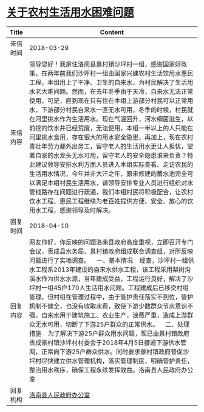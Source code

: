 # <a href="http://www.shangluo.gov.cn/zmhd/ldxxxx.jsp?urltype=leadermail.LeaderMailContentUrl&wbtreeid=1112&leadermailid=4617">关于农村生活用水困难问题</a>
| Title |                                                                                                                                                                                                                            Content                                                                                                                                                                                                                            |
|:-----:|---------------------------------------------------------------------------------------------------------------------------------------------------------------------------------------------------------------------------------------------------------------------------------------------------------------------------------------------------------------------------------------------------------------------------------------------------------------|
| 来信时间  | 2018-03-29                                                                                                                                                                                                                                                                                                                                                                                                                                                    |
| 来信内容  | 领导您好！我家住洛南县景村镇沙坪村一组，感谢国家好政策，在两年前我们沙坪村一组由国家兴建农村生活饮用水惠民工程，本组用上了干净、卫生的自来水，为村民解决了生活用水老大难问题。然而，在去年冬季由于天冷，自来水无法正常使用，可是，直到现在只有住在本组上游部分村民可以正常用水，下游部分村民自来水一直无水可用，冬季的时候，村民就在河里挑水作为生活用水。现在气温回升，河水细菌滋生，以前挖的饮水井已经荒废，无法使用，本组一半以上的人只能在河里挑水食用，存在很大的用水安全隐患，再加上，现在农村青壮年劳力都外出务工，留守老人的生活用水更让人担忧，望着自家的水龙头无水可用，留守老人的安全隐患谁来负责？特此建议领导安排水利方面人员进入本组实际查看、走访农民的生活用水情况，今年并非大汗之年，原来修建的蓄水池完全可以满足本组村民生活用水，请领导安排专业人员进行组织对水管线路存在问题进行疏通，我们本组村民将积极配合，让农村饮水工程、惠民工程继续为老百姓提供方便、安全、放心的饮用水工程，感谢领导及时解决。 |
| 回复时间  | 2018-04-10                                                                                                                                                                                                                                                                                                                                                                                                                                                    |
| 回复内容  | 网友你好，你反映的问题洛南县政府高度重视，立即召开专门会议，责成县水务局、景村镇政府组成联合调查组，对所反映问题进行了实地调查。    一、基本情况    经查，沙坪村一组供水工程系2013年建设的自来水供水工程，该工程采用梨树沟溪水作为供水水源，当年建成受益，工程运行良好，解决了沙坪村一组45户170人生活用水问题。工程建成后已移交村组管理，但村组在管理过程中，由于管护责任落实不到位，管护机制不健全，也没有收取水费，致使下游少数群众节水意识不强，自来水用于建筑施工、农业生产，浪费严重，造成上游群众无水可用，切断了下游25户群众的正常供水。    二、处理措施    为了解决下游25户群众用水问题，现已由景村镇政府责成景村镇沙坪村村委会于2018年4月5日接通下游供水管网，正常向下游25户群众供水。同时要求景村镇政府督促沙坪村尽快建立供水管理机构，落实管理制度，明确管护责任，整治用水秩序，确保工程永续发挥效益。洛南县人民政府办公室                         |
| 回复机构  | <a href="../../categories/agencies/洛南县人民政府办公室.md">洛南县人民政府办公室</a>                                                                                                                                                                                                                                                                                                                                                                                              |